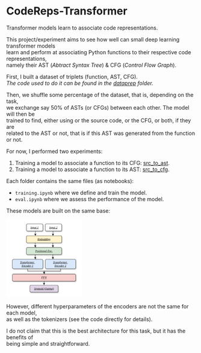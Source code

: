 # CodeReps-Transformer
Transformer models learn to associate code representations. 

This project/experiment aims to see how well can small deep learning transformer models \
learn and perform at associating Python functions to their respective code representations,\
namely their AST (*Abtract Syntax Tree*) & CFG (*Control Flow Graph*).

First, I built a dataset of triplets (function, AST, CFG).\
*The code used to do it can be found in the [dataprep](./dataprep/) folder.*

Then, we shuffle some percentage of the dataset, that is, depending on the task,\
we exchange say 50% of ASTs (or CFGs) between each other. The model will then be\
trained to find, either using or the source code, or the CFG, or both, if they are\
related to the AST or not, that is if this AST was generated from the function or not.

For now, I performed two experiments:
1. Training a model to associate a function to its CFG: [src_to_ast](./src_to_ast/).
2. Training a model to associate a function to its AST: [src_to_cfg](./src_to_cfg/).

Each folder contains the same files (as notebooks):
- `training.ipynb` where we define and train the model.
- `eval.ipynb` where we assess the performance of the model.

These models are built on the same base:

<img src="model.png" alt="Model Architecture" width="200"/>

However, different hyperparameters of the encoders are not the same for each model,\
as well as the tokenizers (see the code directly for details).

I do not claim that this is the best architecture for this task, but it has the benefits of\
being simple and straightforward.